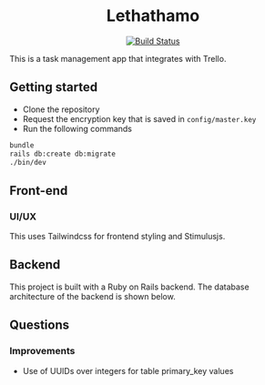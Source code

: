 <h1 align="center">
  Lethathamo
</h1>

<p align="center">
  <a href="https://github.com/thatosmk/lethathamo-la-mosebetsi/actions/workflows/ruby.yml">
    <img src="https://github.com/thatosmk/lethathamo-la-mosebetsi/actions/workflows/ruby.yml/badge.svg" alt="Build Status">
  </a>
</p>

This is a task management app that integrates with Trello.

## Getting started

- Clone the repository
- Request the encryption key that is saved in `config/master.key`
- Run the following commands
```sh
bundle
rails db:create db:migrate
./bin/dev
```
## Front-end

### UI/UX

This uses Tailwindcss for frontend styling and Stimulusjs.


## Backend

This project is built with a Ruby on Rails backend. The database architecture of the backend is shown below.

## Questions

### Improvements

- Use of UUIDs over integers for table primary_key values

